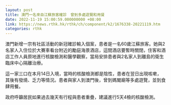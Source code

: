 ```yaml
---
layout: post
title: 澳門一名來自江蘇旅客確診　曾到多處遊覽和用餐
date: 2022-11-19 15:00:59.000000000 +08:00
link: https://news.rthk.hk/rthk/ch/component/k2/1676338-20221119.htm
categories: rthk
---
```


澳門新增一宗有社區活動的新冠確診輸入個案，患者是一名60歲江蘇旅客。她與2名家人入住位於大賽車看台附近的勵庭海景酒店，這間酒店要暫時關閉，住客和酒店工作人員原地進行核酸檢測和醫學觀察，當局安排患者與2名家人到離島的衛生臨床中心隔離治療。

這一家三口在本月14日入境，當時的核酸檢測都是陰性，患者在翌日出現咳嗽，其後有發燒、乏力等情況。患者與家人到澳門後，曾到媽閣廟等多處遊覽，並到食肆用餐。

政府呼籲居民如果過去幾天有行程與患者重疊，建議進行5天4檢的核酸檢測。
